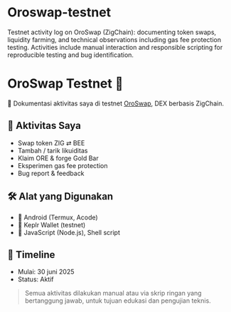 # Oroswap-testnet
Testnet activity log on OroSwap (ZigChain): documenting token swaps, liquidity farming, and technical observations including gas fee protection testing. Activities include manual interaction and responsible scripting for reproducible testing and bug identification.
# OroSwap Testnet 🧪

📌 Dokumentasi aktivitas saya di testnet [OroSwap](https://testnet.oroswap.org), DEX berbasis ZigChain.

## 🔧 Aktivitas Saya
- Swap token ZIG ⇄ BEE
- Tambah / tarik likuiditas
- Klaim ORE & forge Gold Bar
- Eksperimen gas fee protection
- Bug report & feedback

## 🛠️ Alat yang Digunakan
- 📱 Android (Termux, Acode)
- 🦊 Keplr Wallet (testnet)
- 📜 JavaScript (Node.js), Shell script

## 📅 Timeline
- Mulai: 30 juni 2025
- Status: Aktif

> Semua aktivitas dilakukan manual atau via skrip ringan yang bertanggung jawab, untuk tujuan edukasi dan pengujian teknis.
